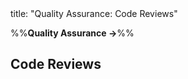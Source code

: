 <frontmatter>
title: "Quality Assurance: Code Reviews"
</frontmatter>

<link rel="stylesheet" href="{{baseUrl}}/css/textbook.css">

<div class="website-content" id="all">

%%**Quality Assurance →**%%

<div id="title">

## Code Reviews
</div>
<div id="main">

<include src="what/embed.md" boilerplate  />

</div>

</div>

